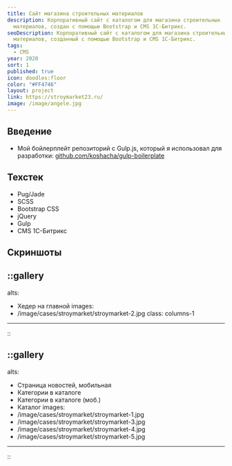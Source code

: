 ```yaml
---
title: Сайт магазина строительных материалов
description: Корпоративный сайт с каталогом для магазина строительных
  материалов, создан с помощью Bootstrap и CMS 1С-Битрикс.
seoDescription: Корпоративный сайт с каталогом для магазина строительных
  материалов, созданный с помощью Bootstrap и CMS 1С-Битрикс.
tags:
  - CMS
year: 2020
sort: 1
published: true
icon: doodles:floor
color: "#FF4746"
layout: project
link: https://stroymarket23.ru/
image: /image/angele.jpg
---
```


## Введение

- Мой бойлерплейт репозиторий с Gulp.js, который я использовал для разработки: [github.com/koshacha/gulp-boilerplate](https://github.com/koshacha/gulp-boilerplate)

## Техстек

- Pug/Jade
- SCSS
- Bootstrap CSS
- jQuery
- Gulp
- CMS 1С-Битрикс

## Скриншоты

::gallery
---
alts:
  - Хедер на главной
images:
  - /image/cases/stroymarket/stroymarket-2.jpg
class: columns-1
---
::

::gallery
---
alts:
  - Страница новостей, мобильная
  - Категории в каталоге
  - Категории в каталоге (моб.)
  - Каталог
images:
  - /image/cases/stroymarket/stroymarket-1.jpg
  - /image/cases/stroymarket/stroymarket-3.jpg
  - /image/cases/stroymarket/stroymarket-4.jpg
  - /image/cases/stroymarket/stroymarket-5.jpg
---
::
